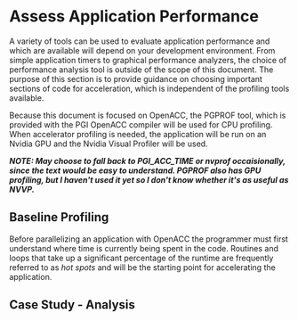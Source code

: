 Assess Application Performance
==============================
A variety of tools can be used to evaluate application performance and
which are available will depend on your development environment. From simple
application timers to graphical performance analyzers, the choice of
performance analysis tool is outside of the scope of this document. The purpose
of this section is to provide guidance on choosing important sections of code
for acceleration, which is independent of the profiling tools available. 

Because this document is focused on OpenACC, the PGPROF tool, which is provided
with the PGI OpenACC compiler will be used for CPU profiling. When accelerator
profiling is needed, the application will be run on an Nvidia GPU and the
Nvidia Visual Profiler will be used.

***NOTE: May choose to fall back to PGI_ACC_TIME or nvprof occaisionally, since
the text would be easy to understand. PGPROF also has GPU profiling, but I
haven't used it yet so I don't know whether it's as useful as NVVP.***

Baseline Profiling
------------------
Before parallelizing an application with OpenACC the programmer must first
understand where time is currently being spent in the code. Routines and loops
that take up a significant percentage of the runtime are frequently referred to
as *hot spots* and will be the starting point for accelerating the application. 

Case Study - Analysis
---------------------

